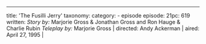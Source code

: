 ---
title: 'The Fusilli Jerry'
taxonomy:
    category:
        - episode
episode: 21pc: 619         
written: _Story by:_ Marjorie Gross & Jonathan Gross and Ron Hauge & Charlie Rubin _Teleplay by:_ Marjorie Gross |
directed: Andy Ackerman                  |
aired: April 27, 1995                 |

